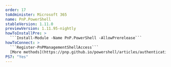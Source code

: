 ```yaml
---
order: 17
toAdminister: Microsoft 365
name: PnP.PowerShell
stableVersion: 1.11.0
previewVersion: 1.11.95-nightly
howToInstallPre: >
  ```Install-Module -Name PnP.PowerShell -AllowPrerelease```
howToConnect: >
  ```Register-PnPManagementShellAccess```
  [More methods](https://pnp.github.io/powershell/articles/authentication.html)
PS7: "Yes"
---
```

